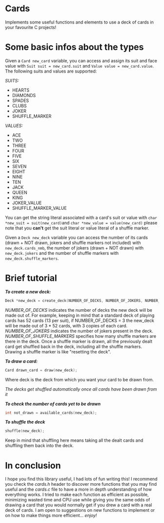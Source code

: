 # Cards

Implements some useful functions and elements to use a deck of cards in your favourite C projects!

# Some basic infos about the types

Given a ```Card new_card``` variable, you can access and assign its suit and face value with ```Suit suit = new_card.suit``` and ```Value value = new_card.value```. The following suits and values are supported:

_SUITS:_
- HEARTS
- DIAMONDS
- SPADES
- CLUBS
- JOKER
- SHUFFLE_MARKER

_VALUES:_
- ACE
- TWO
- THREE
- FOUR
- FIVE
- SIX
- SEVEN
- EIGHT
- NINE
- TEN
- JACK
- QUEEN
- KING
- JOKER_VALUE
- SHUFFLE_MARKER_VALUE

You can get the string literal associated with a card's suit or value with ```char *new_suit = suit(new_card)```and ```char *new_value = value(new_card)``` please note that you **can't** get the suit literal or value literal of a shuffle marker.

Given a ```Deck new_deck``` variable you can access the number of its cards (drawn + NOT drawn, jokers and shuffle markers not included) with ```new_deck.cards_nmb```, the number of jokers (drawn + NOT drawn) with ```new_deck.jokers``` and the number of shuffle markers with ```new_deck.shuffle_markers```.

# Brief tutorial

**_To create a new deck:_**

```c
Deck *new_deck = create_deck(NUMBER_OF_DECKS, NUMBER_OF_JOKERS, NUMBER_OF_SHUFFLE_MARKERS);
```
_NUMBER_OF_DECKS_ indicates the number of decks the new deck will be made out of. For example, keeping in mind that a standard deck of playing cards has 52 cards (13 per suit), if NUMBER_OF_DECKS = 3 the new_deck will be made out of 3 * 52 cards, with 3 copies of each card.
_NUMBER_OF_JOKERS_ indicates the number of jokers present in the deck.
_NUMBER_OF_SHUFFLE_MARKERS_ specifies how many shuffle markers are there in the deck. Once a shuffle marker is drawn, all the previously dealt card get shuffled back in the deck, including all the shuffle markers. Drawing a shuffle marker is like "resetting the deck".

**_To draw a card:_**

```c
Card drawn_card = draw(new_deck);
```

Where deck is the deck from which you want your card to be drawn from.

_The decks get shuffled automatically once all cards have been drawn from it_

**_To check the number of cards yet to be drawn_**

```c
int not_drawn = available_cards(new_deck);
``` 

**_To shuffle the deck_**

```c
shuffle(new_deck);
```

Keep in mind that shuffling here means taking all the dealt cards and shuffling them back into the deck.

# In conclusion

I hope you find this library useful, I had lots of fun writing this! I recommend you check the _cards.h_ header to discover more functions that you may find useful and the _cards.c_ file to have a more in depth understanding of how everything works. I tried to make each function as efficient as possible, minimizing wasted time and CPU use while giving you the same odds of drawing a card that you would normally get if you drew a card with a real deck of cards.  I am open to suggestions on new functions to implement or on how to make things more efficient... _enjoy!_


